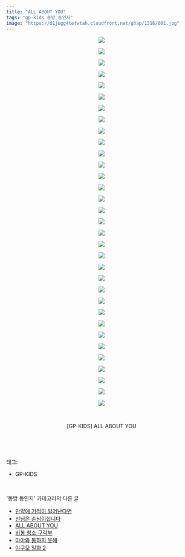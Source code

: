 ```yaml
---
title: "ALL ABOUT YOU"
tags: "gp-kids 동방_동인지"
image: "https://d1jugg4tefwtah.cloudfront.net/ghap/1316/001.jpg"
---
```

<div class="article">
<p style="text-align: center; clear: none; float: none;"><img src="{{ site.imgserver11 }}/ghap/1316/001.jpg"/></p>
<p style="text-align: center; clear: none; float: none;"><img src="{{ site.imgserver11 }}/ghap/1316/002.jpg"/></p>
<p style="text-align: center; clear: none; float: none;"><img src="{{ site.imgserver11 }}/ghap/1316/003.jpg"/></p>
<p style="text-align: center; clear: none; float: none;"><img src="{{ site.imgserver11 }}/ghap/1316/004.jpg"/></p>
<p style="text-align: center; clear: none; float: none;"><img src="{{ site.imgserver11 }}/ghap/1316/005.jpg"/></p>
<p style="text-align: center; clear: none; float: none;"><img src="{{ site.imgserver11 }}/ghap/1316/006.jpg"/></p>
<p style="text-align: center; clear: none; float: none;"><img src="{{ site.imgserver11 }}/ghap/1316/007.jpg"/></p>
<p style="text-align: center; clear: none; float: none;"><img src="{{ site.imgserver11 }}/ghap/1316/008.jpg"/></p>
<p style="text-align: center; clear: none; float: none;"><img src="{{ site.imgserver11 }}/ghap/1316/009.jpg"/></p>
<p style="text-align: center; clear: none; float: none;"><img src="{{ site.imgserver11 }}/ghap/1316/010.jpg"/></p>
<p style="text-align: center; clear: none; float: none;"><img src="{{ site.imgserver11 }}/ghap/1316/011.jpg"/></p>
<p style="text-align: center; clear: none; float: none;"><img src="{{ site.imgserver11 }}/ghap/1316/012.jpg"/></p>
<p style="text-align: center; clear: none; float: none;"><img src="{{ site.imgserver11 }}/ghap/1316/013.jpg"/></p>
<p style="text-align: center; clear: none; float: none;"><img src="{{ site.imgserver11 }}/ghap/1316/014.jpg"/></p>
<p style="text-align: center; clear: none; float: none;"><img src="{{ site.imgserver11 }}/ghap/1316/015.jpg"/></p>
<p style="text-align: center; clear: none; float: none;"><img src="{{ site.imgserver11 }}/ghap/1316/016.jpg"/></p>
<p style="text-align: center; clear: none; float: none;"><img src="{{ site.imgserver11 }}/ghap/1316/017.jpg"/></p>
<p style="text-align: center; clear: none; float: none;"><img src="{{ site.imgserver11 }}/ghap/1316/018.jpg"/></p>
<p style="text-align: center; clear: none; float: none;"><img src="{{ site.imgserver11 }}/ghap/1316/019.jpg"/></p>
<p style="text-align: center; clear: none; float: none;"><img src="{{ site.imgserver11 }}/ghap/1316/020.jpg"/></p>
<p style="text-align: center; clear: none; float: none;"><img src="{{ site.imgserver11 }}/ghap/1316/021.jpg"/></p>
<p style="text-align: center; clear: none; float: none;"><img src="{{ site.imgserver11 }}/ghap/1316/022.jpg"/></p>
<p style="text-align: center; clear: none; float: none;"><img src="{{ site.imgserver11 }}/ghap/1316/023.jpg"/></p>
<p style="text-align: center; clear: none; float: none;"><img src="{{ site.imgserver11 }}/ghap/1316/024.jpg"/></p>
<p style="text-align: center; clear: none; float: none;"><img src="{{ site.imgserver11 }}/ghap/1316/025.jpg"/></p>
<p style="text-align: center; clear: none; float: none;"><img src="{{ site.imgserver11 }}/ghap/1316/026.jpg"/></p>
<p style="text-align: center; clear: none; float: none;"><img src="{{ site.imgserver11 }}/ghap/1316/027.jpg"/></p>
<p style="text-align: center; clear: none; float: none;"><img src="{{ site.imgserver11 }}/ghap/1316/028.jpg"/></p>
<p style="text-align: center; clear: none; float: none;"><img src="{{ site.imgserver11 }}/ghap/1316/029.jpg"/></p>
<p style="text-align: center; clear: none; float: none;"><img src="{{ site.imgserver11 }}/ghap/1316/030.jpg"/></p>
<p style="text-align: center; clear: none; float: none;"><img src="{{ site.imgserver11 }}/ghap/1316/031.jpg"/></p>
<p style="text-align: center; clear: none; float: none;"><img src="{{ site.imgserver11 }}/ghap/1316/032.jpg"/></p>
<p style="text-align: center; clear: none; float: none;"><img src="{{ site.imgserver11 }}/ghap/1316/033.jpg"/></p>
<p style="text-align: center; clear: none; float: none;"><br/></p>
<p style="text-align: center; clear: none; float: none;">[GP-KIDS] ALL ABOUT YOU</p>
<p><br/></p>
</div><br/>
<div class="tagTrail">
<p>태그: </p>
<ul>
<li>GP-KIDS</li>
</ul>
</div><br/>
<div class="another">
<p>'동방 동인지' 카테고리의 다른 글</p>
<ul>
<li><a href="/ghap_1318">만약에 기적이 일어난다면</a></li>
<li><a href="/ghap_1317">신님은 손님이십니다</a></li>
<li><a href="/ghap_1316">ALL ABOUT YOU</a></li>
<li><a href="/ghap_1315">비봉 청소 구락부</a></li>
<li><a href="/ghap_1314">아야와 통하지 못해</a></li>
<li><a href="/ghap_1312">야쿠모 일화 2</a></li>
</ul>
</div><br/>
<div class="cb_module cb_fluid">
<div class="cb_wrt cb_profile">
</div><!-- commentList close -->
</div><br/>
